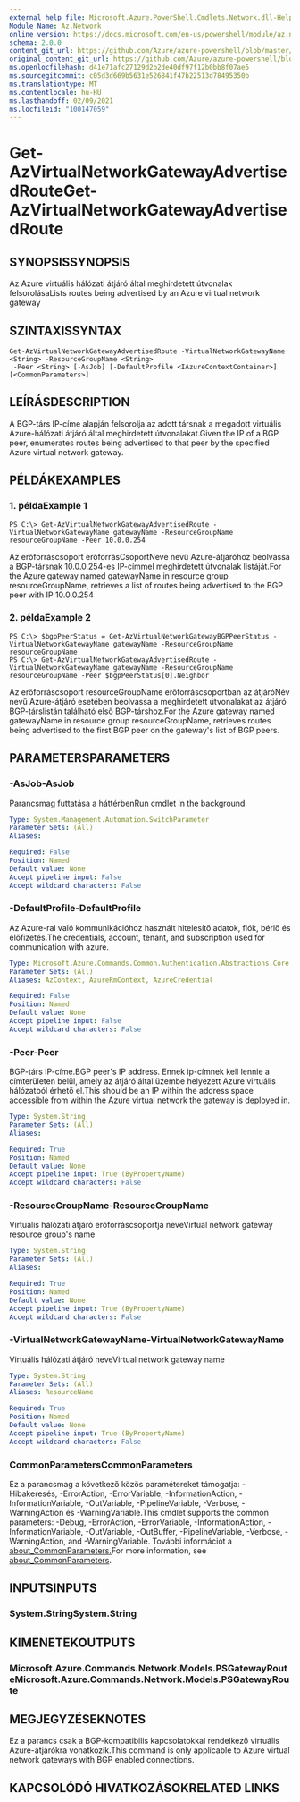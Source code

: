 ```yaml
---
external help file: Microsoft.Azure.PowerShell.Cmdlets.Network.dll-Help.xml
Module Name: Az.Network
online version: https://docs.microsoft.com/en-us/powershell/module/az.network/get-azvirtualnetworkgatewayadvertisedroute
schema: 2.0.0
content_git_url: https://github.com/Azure/azure-powershell/blob/master/src/Network/Network/help/Get-AzVirtualNetworkGatewayAdvertisedRoute.md
original_content_git_url: https://github.com/Azure/azure-powershell/blob/master/src/Network/Network/help/Get-AzVirtualNetworkGatewayAdvertisedRoute.md
ms.openlocfilehash: d41e71afc27129d2b2de40df97f12b0bb8f07ae5
ms.sourcegitcommit: c05d3d669b5631e526841f47b22513d78495350b
ms.translationtype: MT
ms.contentlocale: hu-HU
ms.lasthandoff: 02/09/2021
ms.locfileid: "100147059"
---
```

# <span data-ttu-id="6782c-101">Get-AzVirtualNetworkGatewayAdvertisedRoute</span><span class="sxs-lookup"><span data-stu-id="6782c-101">Get-AzVirtualNetworkGatewayAdvertisedRoute</span></span>

## <span data-ttu-id="6782c-102">SYNOPSIS</span><span class="sxs-lookup"><span data-stu-id="6782c-102">SYNOPSIS</span></span>
<span data-ttu-id="6782c-103">Az Azure virtuális hálózati átjáró által meghirdetett útvonalak felsorolása</span><span class="sxs-lookup"><span data-stu-id="6782c-103">Lists routes being advertised by an Azure virtual network gateway</span></span>

## <span data-ttu-id="6782c-104">SZINTAXIS</span><span class="sxs-lookup"><span data-stu-id="6782c-104">SYNTAX</span></span>

```
Get-AzVirtualNetworkGatewayAdvertisedRoute -VirtualNetworkGatewayName <String> -ResourceGroupName <String>
 -Peer <String> [-AsJob] [-DefaultProfile <IAzureContextContainer>] [<CommonParameters>]
```

## <span data-ttu-id="6782c-105">LEÍRÁS</span><span class="sxs-lookup"><span data-stu-id="6782c-105">DESCRIPTION</span></span>
<span data-ttu-id="6782c-106">A BGP-társ IP-címe alapján felsorolja az adott társnak a megadott virtuális Azure-hálózati átjáró által meghirdetett útvonalakat.</span><span class="sxs-lookup"><span data-stu-id="6782c-106">Given the IP of a BGP peer, enumerates routes being advertised to that peer by the specified Azure virtual network gateway.</span></span> 

## <span data-ttu-id="6782c-107">PÉLDÁK</span><span class="sxs-lookup"><span data-stu-id="6782c-107">EXAMPLES</span></span>

### <span data-ttu-id="6782c-108">1. példa</span><span class="sxs-lookup"><span data-stu-id="6782c-108">Example 1</span></span>
```
PS C:\> Get-AzVirtualNetworkGatewayAdvertisedRoute -VirtualNetworkGatewayName gatewayName -ResourceGroupName resourceGroupName -Peer 10.0.0.254
```

<span data-ttu-id="6782c-109">Az erőforráscsoport erőforrásCsoportNeve nevű Azure-átjáróhoz beolvassa a BGP-társnak 10.0.0.254-es IP-címmel meghirdetett útvonalak listáját.</span><span class="sxs-lookup"><span data-stu-id="6782c-109">For the Azure gateway named gatewayName in resource group resourceGroupName, retrieves a list of routes being advertised to the BGP peer with IP 10.0.0.254</span></span>

### <span data-ttu-id="6782c-110">2. példa</span><span class="sxs-lookup"><span data-stu-id="6782c-110">Example 2</span></span>
```
PS C:\> $bgpPeerStatus = Get-AzVirtualNetworkGatewayBGPPeerStatus -VirtualNetworkGatewayName gatewayName -ResourceGroupName resourceGroupName
PS C:\> Get-AzVirtualNetworkGatewayAdvertisedRoute -VirtualNetworkGatewayName gatewayName -ResourceGroupName resourceGroupName -Peer $bgpPeerStatus[0].Neighbor
```

<span data-ttu-id="6782c-111">Az erőforráscsoport resourceGroupName erőforráscsoportban az átjáróNév nevű Azure-átjáró esetében beolvassa a meghirdetett útvonalakat az átjáró BGP-társlistán található első BGP-társhoz.</span><span class="sxs-lookup"><span data-stu-id="6782c-111">For the Azure gateway named gatewayName in resource group resourceGroupName, retrieves routes being advertised to the first BGP peer on the gateway's list of BGP peers.</span></span>

## <span data-ttu-id="6782c-112">PARAMETERS</span><span class="sxs-lookup"><span data-stu-id="6782c-112">PARAMETERS</span></span>

### <span data-ttu-id="6782c-113">-AsJob</span><span class="sxs-lookup"><span data-stu-id="6782c-113">-AsJob</span></span>
<span data-ttu-id="6782c-114">Parancsmag futtatása a háttérben</span><span class="sxs-lookup"><span data-stu-id="6782c-114">Run cmdlet in the background</span></span>

```yaml
Type: System.Management.Automation.SwitchParameter
Parameter Sets: (All)
Aliases:

Required: False
Position: Named
Default value: None
Accept pipeline input: False
Accept wildcard characters: False
```

### <span data-ttu-id="6782c-115">-DefaultProfile</span><span class="sxs-lookup"><span data-stu-id="6782c-115">-DefaultProfile</span></span>
<span data-ttu-id="6782c-116">Az Azure-ral való kommunikációhoz használt hitelesítő adatok, fiók, bérlő és előfizetés.</span><span class="sxs-lookup"><span data-stu-id="6782c-116">The credentials, account, tenant, and subscription used for communication with azure.</span></span>

```yaml
Type: Microsoft.Azure.Commands.Common.Authentication.Abstractions.Core.IAzureContextContainer
Parameter Sets: (All)
Aliases: AzContext, AzureRmContext, AzureCredential

Required: False
Position: Named
Default value: None
Accept pipeline input: False
Accept wildcard characters: False
```

### <span data-ttu-id="6782c-117">-Peer</span><span class="sxs-lookup"><span data-stu-id="6782c-117">-Peer</span></span>
<span data-ttu-id="6782c-118">BGP-társ IP-címe.</span><span class="sxs-lookup"><span data-stu-id="6782c-118">BGP peer's IP address.</span></span> <span data-ttu-id="6782c-119">Ennek ip-címnek kell lennie a címterületen belül, amely az átjáró által üzembe helyezett Azure virtuális hálózatból érhető el.</span><span class="sxs-lookup"><span data-stu-id="6782c-119">This should be an IP within the address space accessible from within the Azure virtual network the gateway is deployed in.</span></span> 

```yaml
Type: System.String
Parameter Sets: (All)
Aliases:

Required: True
Position: Named
Default value: None
Accept pipeline input: True (ByPropertyName)
Accept wildcard characters: False
```

### <span data-ttu-id="6782c-120">-ResourceGroupName</span><span class="sxs-lookup"><span data-stu-id="6782c-120">-ResourceGroupName</span></span>
<span data-ttu-id="6782c-121">Virtuális hálózati átjáró erőforráscsoportja neve</span><span class="sxs-lookup"><span data-stu-id="6782c-121">Virtual network gateway resource group's name</span></span>

```yaml
Type: System.String
Parameter Sets: (All)
Aliases:

Required: True
Position: Named
Default value: None
Accept pipeline input: True (ByPropertyName)
Accept wildcard characters: False
```

### <span data-ttu-id="6782c-122">-VirtualNetworkGatewayName</span><span class="sxs-lookup"><span data-stu-id="6782c-122">-VirtualNetworkGatewayName</span></span>
<span data-ttu-id="6782c-123">Virtuális hálózati átjáró neve</span><span class="sxs-lookup"><span data-stu-id="6782c-123">Virtual network gateway name</span></span>

```yaml
Type: System.String
Parameter Sets: (All)
Aliases: ResourceName

Required: True
Position: Named
Default value: None
Accept pipeline input: True (ByPropertyName)
Accept wildcard characters: False
```

### <span data-ttu-id="6782c-124">CommonParameters</span><span class="sxs-lookup"><span data-stu-id="6782c-124">CommonParameters</span></span>
<span data-ttu-id="6782c-125">Ez a parancsmag a következő közös paramétereket támogatja: -Hibakeresés, -ErrorAction, -ErrorVariable, -InformationAction, -InformationVariable, -OutVariable, -PipelineVariable, -Verbose, -WarningAction és -WarningVariable.</span><span class="sxs-lookup"><span data-stu-id="6782c-125">This cmdlet supports the common parameters: -Debug, -ErrorAction, -ErrorVariable, -InformationAction, -InformationVariable, -OutVariable, -OutBuffer, -PipelineVariable, -Verbose, -WarningAction, and -WarningVariable.</span></span> <span data-ttu-id="6782c-126">További információt a [about_CommonParameters.](http://go.microsoft.com/fwlink/?LinkID=113216)</span><span class="sxs-lookup"><span data-stu-id="6782c-126">For more information, see [about_CommonParameters](http://go.microsoft.com/fwlink/?LinkID=113216).</span></span>

## <span data-ttu-id="6782c-127">INPUTS</span><span class="sxs-lookup"><span data-stu-id="6782c-127">INPUTS</span></span>

### <span data-ttu-id="6782c-128">System.String</span><span class="sxs-lookup"><span data-stu-id="6782c-128">System.String</span></span>

## <span data-ttu-id="6782c-129">KIMENETEK</span><span class="sxs-lookup"><span data-stu-id="6782c-129">OUTPUTS</span></span>

### <span data-ttu-id="6782c-130">Microsoft.Azure.Commands.Network.Models.PSGatewayRoute</span><span class="sxs-lookup"><span data-stu-id="6782c-130">Microsoft.Azure.Commands.Network.Models.PSGatewayRoute</span></span>

## <span data-ttu-id="6782c-131">MEGJEGYZÉSEK</span><span class="sxs-lookup"><span data-stu-id="6782c-131">NOTES</span></span>
<span data-ttu-id="6782c-132">Ez a parancs csak a BGP-kompatibilis kapcsolatokkal rendelkező virtuális Azure-átjárókra vonatkozik.</span><span class="sxs-lookup"><span data-stu-id="6782c-132">This command is only applicable to Azure virtual network gateways with BGP enabled connections.</span></span>

## <span data-ttu-id="6782c-133">KAPCSOLÓDÓ HIVATKOZÁSOK</span><span class="sxs-lookup"><span data-stu-id="6782c-133">RELATED LINKS</span></span>
